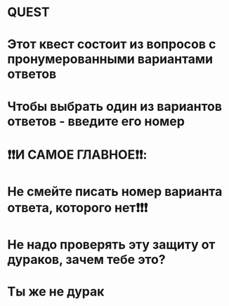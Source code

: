 # QUEST
#
# Этот квест состоит из вопросов с пронумерованными вариантами ответов
# Чтобы выбрать один из вариантов ответов - введите его номер
#
# ❗️❗️И САМОЕ ГЛАВНОЕ❗️❗️:
# Не смейте писать номер варианта ответа, которого нет❗️❗️❗️
# Не надо проверять эту защиту от дураков, зачем тебе это?
# Ты же не дурак
